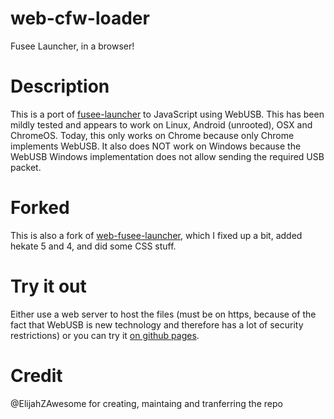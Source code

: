 # web-cfw-loader
Fusee Launcher, in a browser!

# Description
This is a port of [fusee-launcher](https://github.com/reswitched/fusee-launcher) to JavaScript using WebUSB. This has been mildly tested and appears to work on Linux, Android (unrooted), OSX and ChromeOS. Today, this only works on Chrome because only Chrome implements WebUSB. It also does NOT work on Windows because the WebUSB Windows implementation does not allow sending the required USB packet.

# Forked
This is also a fork of [web-fusee-launcher](https://github.com/atlas44/web-fusee-launcher), which I fixed up a bit, added hekate 5 and 4, and did some CSS stuff.

# Try it out
Either use a web server to host the files (must be on https, because of the fact that WebUSB is new technology and therefore has a lot of security restrictions) or you can try it [on github pages](https://webcfw.sdsetup.com/).

# Credit

@ElijahZAwesome for creating, maintaing and tranferring the repo
